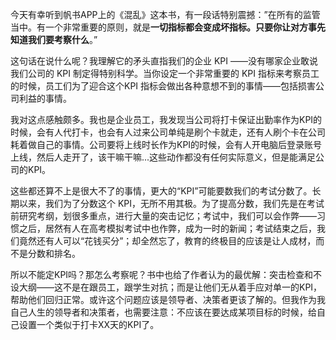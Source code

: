 今天有幸听到帆书APP上的《混乱》这本书，有一段话特别震撼：”在所有的监管当中。有一个非常重要的原则，就是**一切指标都会变成坏指标。只要你让对方事先知道我们要考察什么**。”


这句话在说什么呢？我理解它的矛头直指我们的企业 KPI ——没有哪家企业敢说我们公司的 KPI 制定得特别科学。当你设定一个非常重要的 KPI 指标来考察员工的时候，员工们为了迎合这个KPI 指标会做出各种意想不到的事情——包括损害公司利益的事情。

  
我对这点感触颇多。我也是企业员工，我发现当公司将打卡保证出勤率作为KPI的时候，会有人代打卡，也会有人过来公司单纯是刷个卡就走，还有人刷个卡在公司耗着做自己的事情。公司要将上线时长作为KPI的时候，会有人开电脑后登录账号上线，然后人走开了，该干嘛干嘛...这些动作都没有任何实际意义，但是能满足公司的KPI。


这些都还算不上是很大不了的事情，更大的“KPI”可能要数我们的考试分数了。长期以来，我们为了分数这个 KPI，无所不用其极。为了提高分数，我们先是在考试前研究考纲，划很多重点，进行大量的突击记忆；考试中，我们可以会作弊——习惯之后，居然有人在高考模拟考试中也作弊，成为一时的新闻；考试结束之后，我们竟然还有人可以“花钱买分”；却全然忘了，教育的终极目的应该是让人成材，而不是分数和排名。


所以不能定KPI吗？那怎么考察呢？书中也给了作者认为的最优解：突击检查和不设大纲——这不是在跟员工，跟学生对抗；而是让他们无从着手应对单一的KPI，帮助他们回归正常。或许这个问题应该是领导者、决策者更该了解的。但我作为我自己人生的领导者和决策者，也需要注意：不应该在要达成某项目标的时候，给自己设置一个类似于打卡XX天的KPI了。